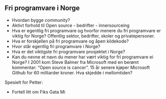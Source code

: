 ## Fri programvare i Norge 

* Hvordan bygge community?
* Aktivt forhold til Open source - bedrifter - innersourceing
* Hva er egentlig fri programvare og hvorfor menere du fri programvare er viktig for Norge? Offentlig sektor, bedrifter, skoler og privatepersoner.
* Hva er forskjellen på fri programvare og åpen kildekode?
* Hvor står egentlig fri programvare i Norge?
* Hva er det viktigste fri programvare prosjektet i Norge?
* Kan du nevne et navn du mener har vært viktig for fri programvare ei Norge?
I 2001 kom Steve Balmer fra Microsoft med en berømt kommentar: “Open source is cancer”. 15 år senere kjøper Microsoft Github for 60 milliarder kroner. 
Hva skjedde i mellomtiden?

Spesielt for Petter:
* Fortell litt om Fiks Gata Mi
